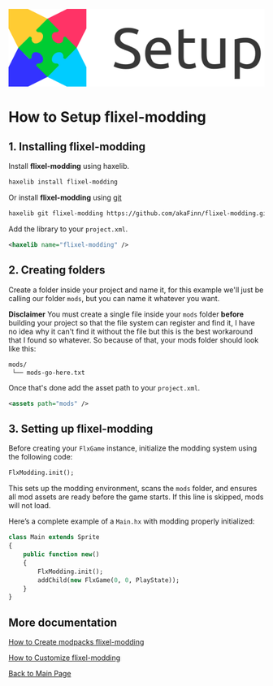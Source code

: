 ![](images/setup.png?raw=true)
# How to Setup flixel-modding

## 1. Installing flixel-modding

Install **flixel-modding** using haxelib.

```sh
haxelib install flixel-modding
```

Or install **flixel-modding** using [git](https://git-scm.com/downloads)

```sh
haxelib git flixel-modding https://github.com/akaFinn/flixel-modding.git
```

Add the library to your `project.xml`.

```xml
<haxelib name="flixel-modding" />
```

## 2. Creating folders

Create a folder inside your project and name it, for this example we'll just be calling our folder `mods`, but you can name it whatever you want.

**Disclaimer**
You must create a single file inside your `mods` folder **before** building your project so that the file system can register and find it, I have no idea why it can't find it without the file but this is the best workaround that I found so whatever. So because of that, your mods folder should look like this:

```
mods/
 └── mods-go-here.txt
 ```

Once that's done add the asset path to your `project.xml`.

```xml
<assets path="mods" />
```

## 3. Setting up flixel-modding

Before creating your `FlxGame` instance, initialize the modding system using the following code:

```haxe
FlxModding.init();
```

This sets up the modding environment, scans the `mods` folder, and ensures all mod assets are ready before the game starts. If this line is skipped, mods will not load.

Here’s a complete example of a `Main.hx` with modding properly initialized:

```haxe
class Main extends Sprite
{
    public function new()
    {
        FlxModding.init();
        addChild(new FlxGame(0, 0, PlayState));
    }
}
```

## More documentation
[How to Create modpacks flixel-modding](doc_create.md)

[How to Customize flixel-modding](doc_customize.md)

[Back to Main Page](../README.md)